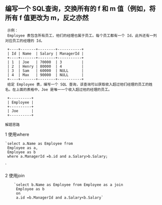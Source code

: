 ## 编写一个 SQL查询，交换所有的 f 和 m 值（例如，将所有 f 值更改为 m，反之亦然
     示例：
     Employee 表包含所有员工，他们的经理也属于员工。每个员工都有一个 Id，此外还有一列对应员工的经理的 Id。
     
     +----+-------+--------+-----------+
     | Id | Name  | Salary | ManagerId |
     +----+-------+--------+-----------+
     | 1  | Joe   | 70000  | 3         |
     | 2  | Henry | 80000  | 4         |
     | 3  | Sam   | 60000  | NULL      |
     | 4  | Max   | 90000  | NULL      |
     +----+-------+--------+-----------+
     给定 Employee 表，编写一个 SQL 查询，该查询可以获取收入超过他们经理的员工的姓名。在上面的表格中，Joe 是唯一一个收入超过他的经理的员工。
     
     +----------+
     | Employee |
     +----------+
     | Joe      |
     +----------+
    
     
 
`解题思路`

1 使用where

    `select a.Name as Employee from 
     Employee as a,
     Employee as b
     where a.ManagerId =b.id and a.Salary>b.Salary;
`
     
2 使用join

        `select b.Name as Employee from Employee as a join 
         Employee as b
         on
         a.id =b.ManagerId and a.Salary<b.Salary`
    

